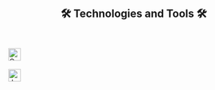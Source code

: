 <br>
<h2 align="center">🛠 Technologies and Tools 🛠</h2>
<br>

<span><img src="https://img.shields.io/badge/Golang-282C34?logo=golang&logoColor=F7DF1E" alt="Golang logo" title="Golang" height="25" /></span>
&nbsp;

<span><img src="https://img.shields.io/badge/JavaScript-282C34?logo=javascript&logoColor=F7DF1E" alt="JavaScript logo" title="JavaScript" height="25" /></span>
&nbsp;